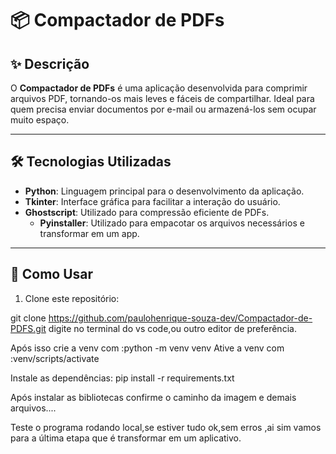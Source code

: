 # 📦 Compactador de PDFs

## ✨ Descrição

O **Compactador de PDFs** é uma aplicação desenvolvida para comprimir arquivos PDF, tornando-os mais leves e fáceis de compartilhar. Ideal para quem precisa enviar documentos por e-mail ou armazená-los sem ocupar muito espaço.

---

## 🛠️ Tecnologias Utilizadas

- **Python**: Linguagem principal para o desenvolvimento da aplicação.
- **Tkinter**: Interface gráfica para facilitar a interação do usuário.
- **Ghostscript**: Utilizado para compressão eficiente de PDFs.
   - **Pyinstaller**: Utilizado para empacotar os arquivos necessários e transformar em um app.

---

## 🚀 Como Usar

1. Clone este repositório:

git clone https://github.com/paulohenrique-souza-dev/Compactador-de-PDFS.git
digite no terminal do vs code,ou outro editor de preferência.

Após isso crie a venv com :python -m venv venv
Ative a venv com :venv/scripts/activate

Instale as dependências:
pip install -r requirements.txt  

Após instalar as bibliotecas confirme o caminho da imagem e demais arquivos....

Teste o programa rodando local,se estiver tudo ok,sem erros ,ai sim vamos para a última etapa que é transformar em um aplicativo.


